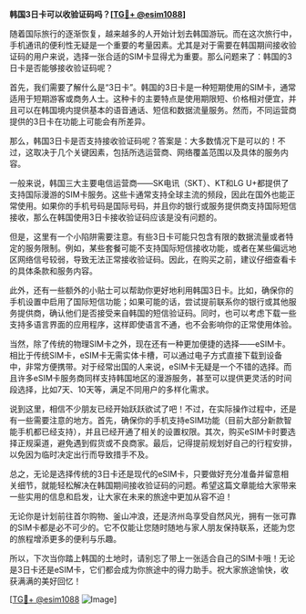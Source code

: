 **韩国3日卡可以收验证码吗？[[TG💪+ @esim1088](https://t.me/s/esim1088)]**

随着国际旅行的逐渐恢复，越来越多的人开始计划去韩国游玩。而在这次旅行中，手机通讯的便利性无疑是一个重要的考量因素。尤其是对于需要在韩国期间接收验证码的用户来说，选择一张合适的SIM卡显得尤为重要。那么问题来了：韩国的3日卡是否能够接收验证码呢？

首先，我们需要了解什么是“3日卡”。韩国的3日卡是一种短期使用的SIM卡，通常适用于短期游客或商务人士。这种卡的主要特点是使用期限短、价格相对便宜，并且可以在韩国境内提供基本的语音通话、短信和数据流量服务。然而，不同运营商提供的3日卡在功能上可能会有所差异。

那么，韩国3日卡是否支持接收验证码呢？答案是：大多数情况下是可以的！不过，这取决于几个关键因素，包括所选运营商、网络覆盖范围以及具体的服务内容。

一般来说，韩国三大主要电信运营商——SK电讯（SKT）、KT和LG U+都提供了支持国际漫游的SIM卡服务。这些卡通常支持全球主流的频段，因此在国外也能正常使用。如果你的手机号码是国际号码，并且你的银行或服务提供商支持国际短信接收，那么在韩国使用3日卡接收验证码应该是没有问题的。

但是，这里有一个小陷阱需要注意。有些3日卡可能只包含有限的数据流量或者特定的服务限制。例如，某些套餐可能不支持国际短信接收功能，或者在某些偏远地区网络信号较弱，导致无法正常接收验证码。因此，在购买之前，建议仔细查看卡的具体条款和服务内容。

此外，还有一些额外的小贴士可以帮助你更好地利用韩国3日卡。比如，确保你的手机设置中启用了国际短信功能；如果可能的话，尝试提前联系你的银行或其他服务提供商，确认他们是否接受来自韩国的短信验证码。同时，也可以考虑下载一些支持多语言界面的应用程序，这样即使语言不通，也不会影响你的正常使用体验。

当然，除了传统的物理SIM卡之外，现在还有一种更加便捷的选择——eSIM卡。相比于传统SIM卡，eSIM卡无需实体卡槽，可以通过电子方式直接下载到设备中，非常方便携带。对于经常出国的人来说，eSIM卡无疑是一个不错的选择。而且许多eSIM卡服务商同样支持韩国地区的漫游服务，甚至可以提供更灵活的时间段选择，比如7天、10天等，满足不同用户的多样化需求。

说到这里，相信不少朋友已经开始跃跃欲试了吧！不过，在实际操作过程中，还是有一些需要注意的地方。首先，确保你的手机支持eSIM功能（目前大部分新款智能手机都已经支持），并且已经开通了相关的设置权限。其次，购买eSIM卡时要选择正规渠道，避免遇到假货或不良商家。最后，记得提前规划好自己的行程安排，以免因为临时决定出行而导致措手不及。

总之，无论是选择传统的3日卡还是现代的eSIM卡，只要做好充分准备并留意相关细节，就能轻松解决在韩国期间接收验证码的问题。希望这篇文章能给大家带来一些实用的信息和启发，让大家在未来的旅途中更加从容不迫！

无论你是计划前往首尔购物、釜山冲浪，还是济州岛享受自然风光，拥有一张可靠的SIM卡都是必不可少的。它不仅能让您随时随地与家人朋友保持联系，还能为您的旅程增添更多的便利与乐趣。

所以，下次当你踏上韩国的土地时，请别忘了带上一张适合自己的SIM卡哦！无论是3日卡还是eSIM卡，它们都会成为你旅途中的得力助手。祝大家旅途愉快，收获满满的美好回忆！

[[TG💪+ @esim1088](https://t.me/s/esim1088) ![Image](https://i.postimg.cc/4NQfJmqS/Snipaste-2025-05-13-00-14-12.png)]